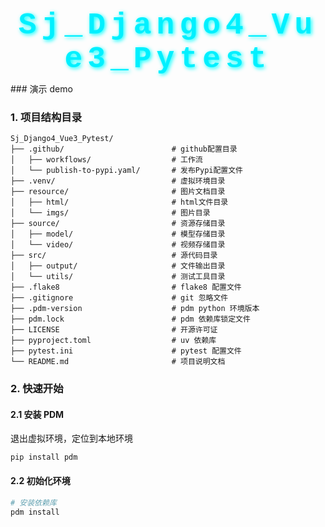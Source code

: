 <h1 align="center" style="font-family: 'Courier New', monospace; 
          font-size: 48px; 
          color: #00f0ff; 
          padding: 10px; 
          border-radius: 8px; 
          text-shadow: 2px 2px 6px #0ff; 
          letter-spacing: 8px; 
          margin: 0;">
  Sj_Django4_Vue3_Pytest
</h1>
### 演示 demo



### 1. 项目结构目录

```
Sj_Django4_Vue3_Pytest/
├── .github/                        # github配置目录
│   ├── workflows/                  # 工作流
│   └── publish-to-pypi.yaml/       # 发布Pypi配置文件
├── .venv/                          # 虚拟环境目录
├── resource/                       # 图片文档目录
│   ├── html/                       # html文件目录
│   └── imgs/                       # 图片目录
├── source/                         # 资源存储目录
│   ├── model/                      # 模型存储目录
│   └── video/                      # 视频存储目录
├── src/                            # 源代码目录
│   ├── output/                     # 文件输出目录
│   └── utils/                      # 测试工具目录
├── .flake8                         # flake8 配置文件
├── .gitignore                      # git 忽略文件
├── .pdm-version                    # pdm python 环境版本
├── pdm.lock                        # pdm 依赖库锁定文件
├── LICENSE                         # 开源许可证
├── pyproject.toml                  # uv 依赖库
├── pytest.ini                      # pytest 配置文件
└── README.md                       # 项目说明文档
```

### 2. 快速开始

#### 2.1 安装 PDM

退出虚拟环境，定位到本地环境

```
pip install pdm
```

#### 2.2 初始化环境

```bash
# 安装依赖库
pdm install
```

